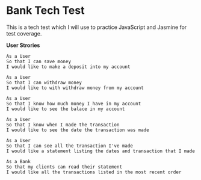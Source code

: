 # Bank Tech Test

This is a tech test which I will use to practice JavaScript and Jasmine for test coverage.

**User Strories**

```
As a User
So that I can save money
I would like to make a deposit into my account
```
```
As a User
So that I can withdraw money
I would like to with withdraw money from my account
```
```
As a User
So that I know how much money I have in my account
I would like to see the balace in my account
```
```
As a User
So that I know when I made the transaction
I would like to see the date the transaction was made
```
```
As a User
So that I can see all the transaction I've made
I would like a statement listing the dates and transaction that I made
```
```
As a Bank
So that my clients can read their statement
I would like all the transactions listed in the most recent order
```
